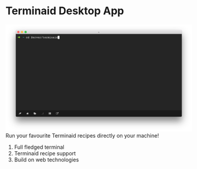 # Terminaid Desktop App

![Screenshot](https://raw.githubusercontent.com/terminaid/desktop-release/master/screen.png)
Run your favourite Terminaid recipes directly on your machine!

1. Full fledged terminal
2. Terminaid recipe support
3. Build on web technologies
